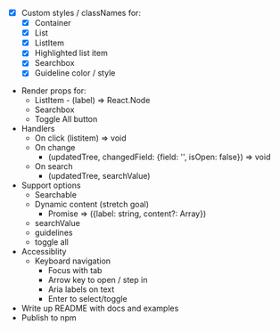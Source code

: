 - [x] Custom styles / classNames for:
  - [x] Container
  - [x] List
  - [x] ListItem
  - [x] Highlighted list item
  - [x] Searchbox
  - [x] Guideline color / style
- Render props for:
  - ListItem - (label) => React.Node
  - Searchbox
  - Toggle All button
- Handlers
  - On click (listitem) => void
  - On change
    - (updatedTree, changedField: {field: '', isOpen: false}) => void
  - On search
    - (updatedTree, searchValue)
- Support options
  - Searchable
  - Dynamic content (stretch goal)
    - Promise => ({label: string, content?: Array<Obj>})
  - searchValue
  - guidelines
  - toggle all
- Accessiblity
  - Keyboard navigation
    - Focus with tab
    - Arrow key to open / step in
    - Aria labels on text
    - Enter to select/toggle
- Write up README with docs and examples
- Publish to npm
